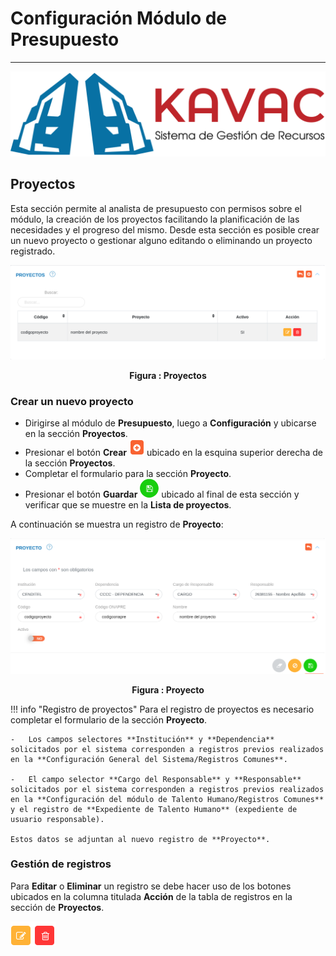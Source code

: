 # Configuración Módulo de Presupuesto 
************************************

![Screenshot](../img/logokavac.png#imagen)

## Proyectos

Esta sección permite al analista de presupuesto con permisos sobre el módulo, la creación de los proyectos facilitando la planificación de las necesidades y el progreso del mismo. Desde esta sección es posible crear un nuevo proyecto o gestionar alguno editando o eliminando un proyecto registrado.

![Screenshot](../img/img01.png#imagen)<div style="text-align: center;font-weight: bold">Figura : Proyectos</div>

### Crear un nuevo proyecto

-	Dirigirse al módulo de **Presupuesto**, luego a **Configuración** y ubicarse en la sección **Proyectos**.
-	Presionar el botón **Crear** ![Screenshot](../img/create.png#imagen) ubicado en la esquina superior derecha de la sección **Proyectos**. 
-	Completar el formulario para la sección **Proyecto**. 
-	Presionar el botón **Guardar** ![Screenshot](../img/save.png#imagen) ubicado al final de esta sección y verificar que se muestre en la **Lista de proyectos**. 

A continuación se muestra un registro de **Proyecto**:

![Screenshot](../img/img02.png#imagen)<div style="text-align: center;font-weight: bold">Figura : Proyecto</div>


!!! info "Registro de proyectos"
    Para el registro de proyectos es necesario completar el formulario de la sección **Proyecto**. 
    
    -   Los campos selectores **Institución** y **Dependencia** solicitados por el sistema corresponden a registros previos realizados en la **Configuración General del Sistema/Registros Comunes**.
    
    -   El campo selector **Cargo del Responsable** y **Responsable** solicitados por el sistema corresponden a registros previos realizados en la **Configuración del módulo de Talento Humano/Registros Comunes** y el registro de **Expediente de Talento Humano** (expediente de usuario responsable).

    Estos datos se adjuntan al nuevo registro de **Proyecto**.

### Gestión de registros

Para **Editar** o **Eliminar** un registro se debe hacer uso de los botones ubicados en la columna titulada **Acción** de la tabla de registros en la sección de **Proyectos**.

![Screenshot](../img/manage_1.png#imagen)